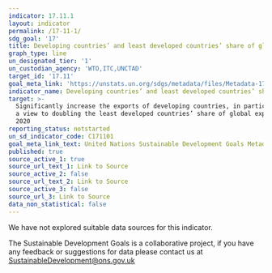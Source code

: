```yaml
---
indicator: 17.11.1
layout: indicator
permalink: /17-11-1/
sdg_goal: '17'
title: Developing countries’ and least developed countries’ share of global exports
graph_type: line
un_designated_tier: '1'
un_custodian_agency: 'WTO,ITC,UNCTAD'
target_id: '17.11'
goal_meta_link: 'https://unstats.un.org/sdgs/metadata/files/Metadata-17-11-01.pdf'
indicator_name: Developing countries’ and least developed countries’ share of global exports
target: >-
  Significantly increase the exports of developing countries, in particular with
  a view to doubling the least developed countries’ share of global exports by
  2020
reporting_status: notstarted
un_sd_indicator_code: C171101
goal_meta_link_text: United Nations Sustainable Development Goals Metadata (pdf 468kB)
published: true
source_active_1: true
source_url_text_1: Link to Source
source_active_2: false
source_url_text_2: Link to Source
source_active_3: false
source_url_3: Link to Source
data_non_statistical: false
---
```


We have not explored suitable data sources for this indicator. 

The Sustainable Development Goals is a collaborative project, if you have any feedback or suggestions for data please contact us at <SustainableDevelopment@ons.gov.uk>
